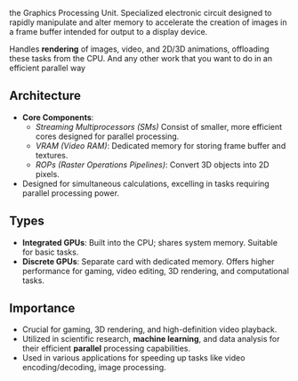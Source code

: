 the Graphics Processing Unit. Specialized electronic circuit designed to rapidly manipulate and alter memory to accelerate the creation of images in a frame buffer intended for output to a display device.

Handles **rendering** of images, video, and 2D/3D animations, offloading these tasks from the CPU. And any other work that you want to do in an efficient parallel way

## Architecture

- **Core Components**:
    - *Streaming Multiprocessors (SMs)* Consist of smaller, more efficient cores designed for parallel processing.
    - *VRAM (Video RAM)*: Dedicated memory for storing frame buffer and textures.
    - *ROPs (Raster Operations Pipelines)*: Convert 3D objects into 2D pixels.
- Designed for simultaneous calculations, excelling in tasks requiring parallel processing power.

## Types

- **Integrated GPUs**: Built into the CPU; shares system memory. Suitable for basic tasks.
- **Discrete GPUs**: Separate card with dedicated memory. Offers higher performance for gaming, video editing, 3D rendering, and computational tasks.

## Importance

- Crucial for gaming, 3D rendering, and high-definition video playback.
- Utilized in scientific research, **machine learning**, and data analysis for their efficient **parallel** processing capabilities.
- Used in various applications for speeding up tasks like video encoding/decoding, image processing.

